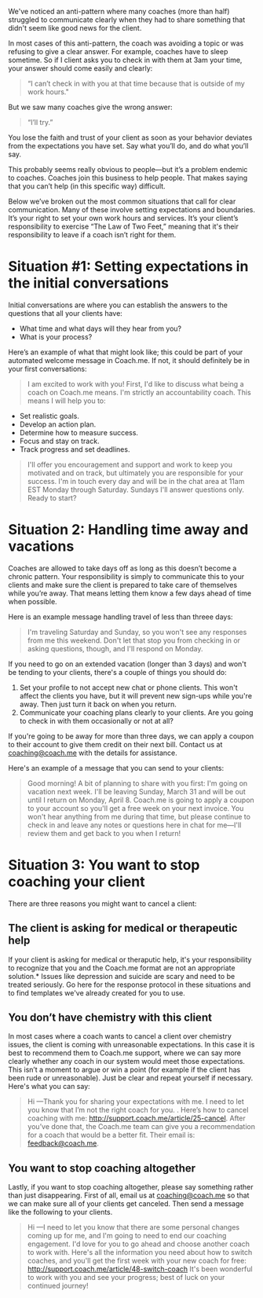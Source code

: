 We've noticed an anti-pattern where many coaches (more than half) struggled to communicate clearly when they had to share something that didn't seem like good news for the client.

In most cases of this anti-pattern, the coach was avoiding a topic or was refusing to give a clear answer. For example, coaches have to sleep sometime. So if I client asks you to check in with them at 3am your time, your answer should come easily and clearly:

>“I can’t check in with you at that time because that is outside of my work hours."

But we saw many coaches give the wrong answer:
>“I’ll try.”

You lose the faith and trust of your client as soon as your behavior deviates from the expectations you have set. Say what you’ll do, and do what you’ll say.

This probably seems really obvious to people—but it’s a problem endemic to coaches. Coaches join this business to help people. That makes saying that you can’t help (in this specific way) difficult. 

Below we’ve broken out the most common situations that call for clear communication. Many of these involve setting expectations and boundaries. It’s your right to set your own work hours and services. It’s your client’s responsibility to exercise “The Law of Two Feet,” meaning that it's their responsibility to leave if a coach isn’t right for them.

# Situation #1: Setting expectations in the initial conversations

Initial conversations are where you can establish the answers to the questions that all your clients have:

* What time and what days will they hear from you?
* What is your process?

Here’s an example of what that might look like; this could be part of your automated welcome message in Coach.me. If not, it should definitely be in your first conversations:

>I am excited to work with you! First, I'd like to discuss what being a coach on Coach.me means. I'm strictly an accountability coach. This means I will help you to:
* Set realistic goals. 
* Develop an action plan. 
* Determine how to measure success. 
* Focus and stay on track. 
* Track progress and set deadlines.  

>I'll offer you encouragement and support and work to keep you motivated and on track, but ultimately you are responsible for your success. I'm in touch every day and will be in the chat area at 11am EST Monday through Saturday. Sundays I'll answer questions only. Ready to start?

# Situation 2: Handling time away and vacations

Coaches are allowed to take days off as long as this doesn’t become a chronic pattern. Your responsibility is simply to communicate this to your clients and make sure the client is prepared to take care of themselves while you’re away. That means letting them know a few days ahead of time when possible. 

Here is an example message handling travel of less than threee days:

>I'm traveling Saturday and Sunday, so you won't see any responses from me this weekend. Don't let that stop you from checking in or asking questions, though, and I'll respond on Monday. 

If you need to go on an extended vacation (longer than 3 days) and won't be tending to your clients, there's a couple of things you should do: 

1. Set your profile to not accept new chat or phone clients. This won't affect the clients you have, but it will prevent new sign-ups while you're away. Then just turn it back on when you return.
2. Communicate your coaching plans clearly to your clients. Are you going to check in with them occasionally or not at all?  

If you're going to be away for more than three days, we can apply a coupon to their account to give them credit on their next bill.  Contact us at coaching@coach.me with the details for assistance.

Here's an example of a message that you can send to your clients:

>Good morning! A bit of planning to share with you first: I'm going on vacation next week. I'll be leaving Sunday, March 31 and will be out until I return on Monday, April 8. Coach.me is going to apply a coupon to your account so you'll get a free week on your next invoice. You won't hear anything from me during that time, but please continue to check in and leave any notes or questions here in chat for me—I'll review them and get back to you when I return!

# Situation 3: You want to stop coaching your client

There are three reasons you might want to cancel a client: 

## The client is asking for medical or therapeutic help
If your client is asking for medical or theraputic help, it's your responsibility to recognize that you and the Coach.me format are not an appropriate solution.* Issues like depression and suicide are scary and need to be treated seriously. Go here for the response protocol in these situations and to find templates we've already created for you to use.  

## You don’t have chemistry with this client
In most cases where a coach wants to cancel a client over chemistry issues, the client is coming with unreasonable expectations. In this case it is best to recommend them to Coach.me support, where we can say more clearly whether any coach in our system would meet those expectations. This isn’t a moment to argue or win a point (for example if the client has been rude or unreasonable). Just be clear and repeat yourself if necessary. Here's what you can say:

>Hi <Client>—Thank you for sharing your expectations with me. I need to let you know that I’m not the right coach for you. <Give reason if possible>. Here’s how to cancel coaching with me: http://support.coach.me/article/25-cancel. After you’ve done that, the Coach.me team can give you a recommendation for a coach that would be a better fit. Their email is: feedback@coach.me. 

## You want to stop coaching altogether
Lastly, if you want to stop coaching altogether, please say something rather than just disappearing. First of all, email us at coaching@coach.me so that we can make sure all of your clients get canceled. Then send a message like the following to your clients.

>Hi <Client>—I need to let you know that there are some personal changes coming up for me, and I'm going to need to end our coaching engagement. I'd love for you to go ahead and choose another coach to work with.  Here's all the information you need about how to switch coaches, and you'll get the first week with your new coach for free:  http://support.coach.me/article/48-switch-coach  It's been wonderful to work with you and see your progress; best of luck on your continued journey!